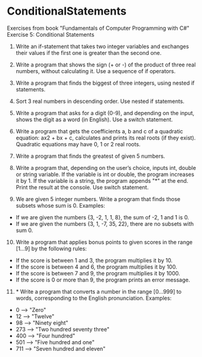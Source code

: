 # ConditionalStatements
Exercises from book "Fundamentals of Computer Programming with C#" Exercise 5: Conditional Statements

1. Write an if-statement that takes two integer variables and exchanges 
their values if the first one is greater than the second one. 

2. Write a program that shows the sign (+ or -) of the product of three real 
numbers, without calculating it. Use a sequence of if operators. 

3. Write a program that finds the biggest of three integers, using nested 
if statements. 

4. Sort 3 real numbers in descending order. Use nested if statements. 

5. Write a program that asks for a digit (0-9), and depending on the input, 
shows the digit as a word (in English). Use a switch statement. 

6. Write a program that gets the coefficients a, b and c of a quadratic 
equation: ax2 + bx + c, calculates and prints its real roots (if they exist). 
Quadratic equations may have 0, 1 or 2 real roots. 

7. Write a program that finds the greatest of given 5 numbers. 

8. Write a program that, depending on the user’s choice, inputs int, double 
or string variable. If the variable is int or double, the program 
increases it by 1. If the variable is a string, the program appends "*" at 
the end. Print the result at the console. Use switch statement. 

9. We are given 5 integer numbers. Write a program that finds those 
subsets whose sum is 0. Examples: 
- If we are given the numbers {3, -2, 1, 1, 8}, the sum of -2, 1 and 1 is 0. 
- If we are given the numbers {3, 1, -7, 35, 22}, there are no subsets with sum 0. 

10. Write a program that applies bonus points to given scores in the range 
[1…9] by the following rules: 
- If the score is between 1 and 3, the program multiplies it by 10. 
- If the score is between 4 and 6, the program multiplies it by 100. 
- If the score is between 7 and 9, the program multiplies it by 1000. 
- If the score is 0 or more than 9, the program prints an error message. 

11. \* Write a program that converts a number in the range [0…999] to 
words, corresponding to the English pronunciation. Examples: 
- 0 --> "Zero" 
- 12 --> "Twelve" 
- 98 --> "Ninety eight" 
- 273 --> "Two hundred seventy three" 
- 400 --> "Four hundred" 
- 501 --> "Five hundred and one" 
- 711 --> "Seven hundred and eleven" 
